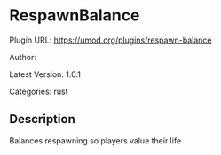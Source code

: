 # RespawnBalance

Plugin URL: https://umod.org/plugins/respawn-balance

Author: 

Latest Version: 1.0.1

Categories: rust

## Description

Balances respawning so players value their life
